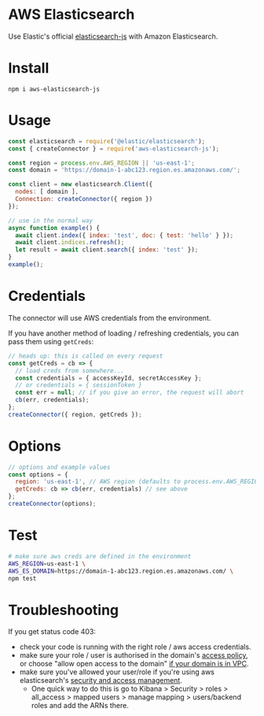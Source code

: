 # AWS Elasticsearch
Use Elastic's official [elasticsearch-js](https://github.com/elastic/elasticsearch-js) with Amazon Elasticsearch.

# Install
    npm i aws-elasticsearch-js

# Usage
```js
const elasticsearch = require('@elastic/elasticsearch');
const { createConnector } = require('aws-elasticsearch-js');

const region = process.env.AWS_REGION || 'us-east-1';
const domain = 'https://domain-1-abc123.region.es.amazonaws.com/';

const client = new elasticsearch.Client({
  nodes: [ domain ],
  Connection: createConnector({ region })
});

// use in the normal way
async function example() {
  await client.index({ index: 'test', doc: { test: 'hello' } });
  await client.indices.refresh();
  let result = await client.search({ index: 'test' });
}
example();
```

# Credentials
The connector will use AWS credentials from the environment.

If you have another method of loading / refreshing credentials, you can pass them using `getCreds`:
```js
// heads up: this is called on every request
const getCreds = cb => {
  // load creds from somewhere...
  const credentials = { accessKeyId, secretAccessKey };
  // or credentials = { sessionToken }
  const err = null; // if you give an error, the request will abort
  cb(err, credentials);
};
createConnector({ region, getCreds });
```

# Options
```js
// options and example values
const options = {
  region: 'us-east-1', // AWS region (defaults to process.env.AWS_REGION)
  getCreds: cb => cb(err, credentials) // see above
};
createConnector(options);
```

# Test
```bash
# make sure aws creds are defined in the environment
AWS_REGION=us-east-1 \
AWS_ES_DOMAIN=https://domain-1-abc123.region.es.amazonaws.com/ \
npm test
```

# Troubleshooting
If you get status code 403:

* check your code is running with the right role / aws access credentials.
* make sure your role / user is authorised in the domain's [access policy](https://docs.aws.amazon.com/elasticsearch-service/latest/developerguide/es-ac.html), or choose "allow open access to the domain" [if your domain is in VPC](https://docs.aws.amazon.com/elasticsearch-service/latest/developerguide/es-vpc.html#es-vpc-security).
* make sure you've allowed your user/role if you're using aws elasticsearch's [security and access management](https://docs.aws.amazon.com/elasticsearch-service/latest/developerguide/fgac.html#fgac-access-control).
  * One quick way to do this is go to Kibana > Security > roles > all_access > mapped users > manage mapping > users/backend roles and add the ARNs there.
